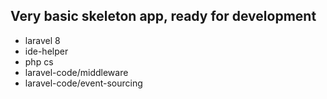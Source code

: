 ## Very basic skeleton app, ready for development

- laravel 8
- ide-helper
- php cs
- laravel-code/middleware
- laravel-code/event-sourcing
